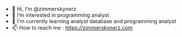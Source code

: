 - 👋 Hi, I’m @zimmerskynerz
- 👀 I’m interested in  programming analyst
- 🌱 I'm currently learning analyst database and programming analyst
- 📫 How to reach me :
   https://zimmerskynerz.com

<!---
zimmerskynerz/zimmerskynerz is a ✨ special ✨ repository because its `README.md` (this file) appears on your GitHub profile.
You can click the Preview link to take a look at your changes.
--->
